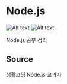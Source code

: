 # Node.js
![Alt text](https://img.shields.io/badge/Language-JavaScript-green) ![Alt text](https://img.shields.io/badge/RunTime-Node.js-9cf)

Node.js 공부 정리

## Source

생활코딩
Node.js 교과서
 
